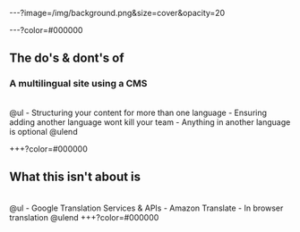 ---?image=/img/background.png&size=cover&opacity=20

---?color=#000000
## The do's & dont's of 
### A multilingual site using a CMS
<br>
@ul
 - Structuring your content for more than one language
 - Ensuring adding another language wont kill your team
 - Anything in another language is optional
@ulend

+++?color=#000000
## What this isn't about is
<br>
@ul
 - Google Translation Services & APIs
 - Amazon Translate
 - In browser translation
@ulend
+++?color=#000000


